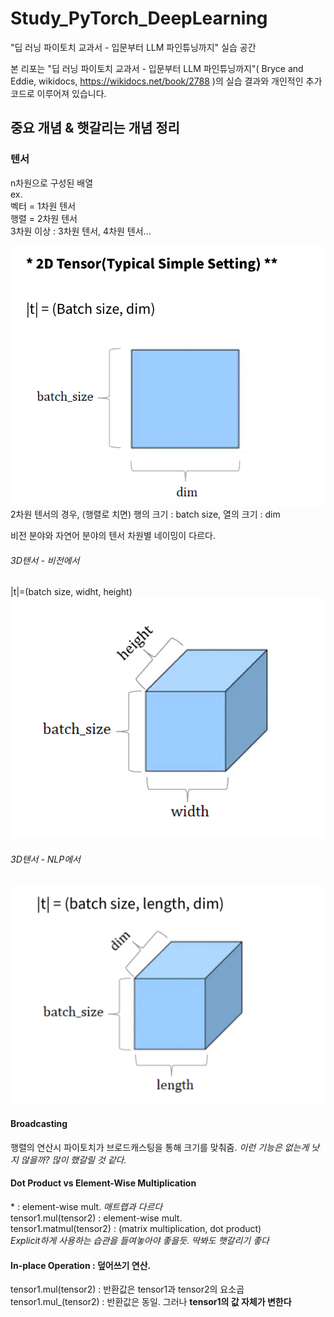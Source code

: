 # Study_PyTorch_DeepLearning
"딥 러닝 파이토치 교과서 - 입문부터 LLM 파인튜닝까지" 실습 공간

본 리포는 "딥 러닝 파이토치 교과서 - 입문부터 LLM 파인튜닝까지"( Bryce and Eddie, wikidocs, https://wikidocs.net/book/2788 )의 실습 결과와 개인적인 추가 코드로 이루어져 있습니다.

## 중요 개념 & 햇갈리는 개념 정리

### 텐서
n차원으로 구성된 배열 <br>
ex. <br>
벡터 = 1차원 텐서 <br>
행렬 = 2차원 텐서 <br>
3차원 이상 : 3차원 텐서, 4차원 텐서... <br>

![2D 텐서 설명 이미지](docs/images/2d_tensor_image.jpeg)
2차원 텐서의 경우, (행렬로 치면) 행의 크기 : batch size, 열의 크기 : dim



비전 분야와 자연어 분야의 텐서 차원별 네이밍이 다르다.

###### 3D텐서 - 비전에서
|t|=(batch size, widht, height) <br>
![3D 텐서 (비전) 설명 이미지](docs/images/3d_tensor_Vision.jpeg)


###### 3D텐서 - NLP에서 
![3D 텐서 (NLP) 설명 이미지](docs/images/3d_tensor_NLP.jpeg)




#### Broadcasting
행렬의 연산시 파이토치가 브로드캐스팅을 통해 크기를 맞춰줌.
*이런 기능은 없는게 낫지 않을까? 많이 했갈릴 것 같다.*

#### Dot Product vs Element-Wise Multiplication
 \* :  element-wise mult. *매트랩과 다르다* <br>
 tensor1.mul(tensor2) : element-wise mult. <br>
 tensor1.matmul(tensor2) : (matrix multiplication, dot product) <br>
 *Explicit하게 사용하는 습관을 들여놓아야 좋을듯. 딱봐도 햇갈리기 좋다* <br>
 
#### In-place Operation : 덮어쓰기 연산.
tensor1.mul(tensor2) : 반환값은 tensor1과 tensor2의 요소곱<br>
tensor1.mul_(tensor2) : 반환값은 동일. 그러나 **tensor1의 값 자체가 변한다** <br>